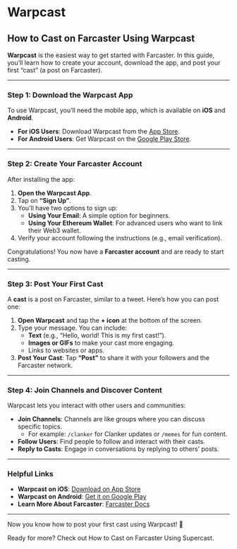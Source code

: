 # Warpcast

## How to Cast on Farcaster Using Warpcast

**Warpcast** is the easiest way to get started with Farcaster. In this guide, you’ll learn how to create your account, download the app, and post your first “cast” (a post on Farcaster).

***

### Step 1: Download the Warpcast App

To use Warpcast, you’ll need the mobile app, which is available on **iOS** and **Android**.

* **For iOS Users**: Download Warpcast from the [App Store](https://apps.apple.com/us/app/warpcast/id6444370171).
* **For Android Users**: Get Warpcast on the [Google Play Store](https://play.google.com/store/apps/details?id=com.warpcast).

***

### Step 2: Create Your Farcaster Account

After installing the app:

1. **Open the Warpcast App**.
2. Tap on **“Sign Up”**.
3. You’ll have two options to sign up:
   * **Using Your Email**: A simple option for beginners.
   * **Using Your Ethereum Wallet**: For advanced users who want to link their Web3 wallet.
4. Verify your account following the instructions (e.g., email verification).

Congratulations! You now have a **Farcaster account** and are ready to start casting.

***

### Step 3: Post Your First Cast

A **cast** is a post on Farcaster, similar to a tweet. Here’s how you can post one:

1. **Open Warpcast** and tap the **+ icon** at the bottom of the screen.
2. Type your message. You can include:
   * **Text** (e.g., “Hello, world! This is my first cast!”).
   * **Images or GIFs** to make your cast more engaging.
   * Links to websites or apps.
3. **Post Your Cast**: Tap **“Post”** to share it with your followers and the Farcaster network.

***

### Step 4: Join Channels and Discover Content

Warpcast lets you interact with other users and communities:

* **Join Channels**: Channels are like groups where you can discuss specific topics.
  * For example: `/clanker` for Clanker updates or `/memes` for fun content.
* **Follow Users**: Find people to follow and interact with their casts.
* **Reply to Casts**: Engage in conversations by replying to others’ posts.

***

### Helpful Links

* **Warpcast on iOS**: [Download on App Store](https://apps.apple.com/us/app/warpcast/id6444370171)
* **Warpcast on Android**: [Get it on Google Play](https://play.google.com/store/apps/details?id=com.warpcast)
* **Learn More About Farcaster**: [Farcaster Docs](https://docs.farcaster.xyz)

***

Now you know how to post your first cast using Warpcast! 🎉

Ready for more? Check out How to Cast on Farcaster Using Supercast.

